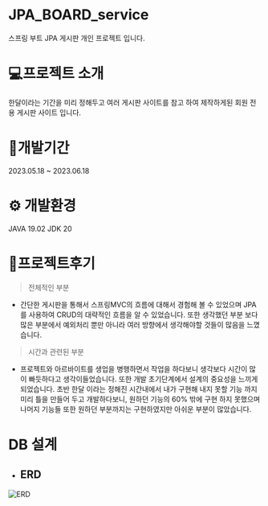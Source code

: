 # JPA_BOARD_service

스프링 부트 JPA 게시판 개인 프로젝트 입니다.

# 💻프로젝트 소개
한달이라는 기간을 미리 정해두고 여러 게시판 사이트를 참고 하여 제작하게된 회원 전용 게시판 사이트 입니다.

# 📅개발기간

2023.05.18 ~ 2023.06.18

# ⚙ 개발환경

JAVA 19.02
JDK 20

#  💭프로젝트후기

> 전체적인 부분
+ 간단한 게시판을 통해서 스프링MVC의 흐름에 대해서 경험해 볼 수 있었으며 JPA를 사용하여 CRUD의 대략적인 흐름을 알 수 있었습니다.
  또한 생각했던 부분 보다 많은 부분에서 예외처리 뿐만 아니라 여러 방향에서 생각해야할 것들이 많음을 느꼈습니다.

  
 > 시간과 관련된 부분 
+ 프로젝트와 아르바이트를 생업을 병행하면서 작업을 하다보니 생각보다 시간이 많이 빠듯하다고 생각이들었습니다.
또한 개발 초기단계에서 설계의 중요성을 느끼게되었습니다.
초반 한달 이라는 정해진 시간내에서 내가 구현해 내지 못할 기능 까지 미리 틀을 만들어 두고 개발하다보니,
원하던 기능의 60% 밖에 구현 하지 못했으며 나머지 기능들 또한 원하던 부분까지는 구현하였지만 아쉬운 부분이 많았습니다.



# DB 설계
+ ## ERD
![ERD](https://github.com/taehyeon1222/JPA_board/assets/129807676/96443dff-d496-45b7-86ae-19e7f07538a5)

